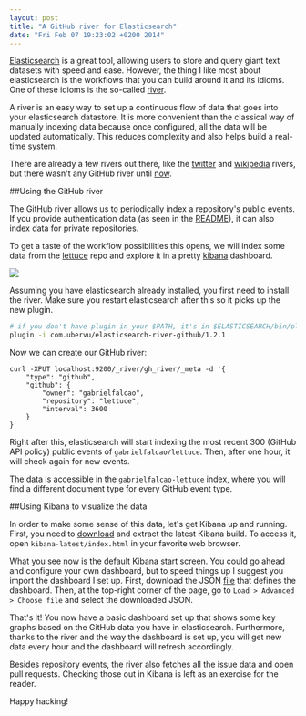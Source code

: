 ```yaml
---
layout: post
title: "A GitHub river for Elasticsearch"
date: "Fri Feb 07 19:23:02 +0200 2014"
---
```


[Elasticsearch](http://www.elasticsearch.org/) is a great tool, allowing users to store and query giant text datasets with speed and ease.
However, the thing I like most about elasticsearch is the workflows that you can build
around it and its idioms. One of these idioms is the so-called
[river](http://www.elasticsearch.org/blog/the-river/).

A river is an easy way to set
up a continuous flow of data that goes into your elasticsearch datastore.
It is more convenient than the classical way of manually indexing data because
once configured, all the data will be updated automatically. This reduces
complexity and also helps build a real-time system.

There are already a few rivers out there, like the
[twitter](https://github.com/elasticsearch/elasticsearch-river-twitter/) and
[wikipedia](https://github.com/elasticsearch/elasticsearch-river-wikipedia/blob/master/README.md)
rivers, but there wasn't any GitHub river until
[now](https://github.com/ubervu/elasticsearch-river-github).

##Using the GitHub river

The GitHub river allows us to periodically index a repository's public events.
If you provide authentication data (as seen in the
[README](https://github.com/uberVU/elasticsearch-river-github/blob/master/README.md)),
it can also index data for private repositories.

To get a taste of the workflow possibilities this opens, we will index some data from
the [lettuce](https://github.com/gabrielfalcao/lettuce) repo and explore it in a pretty
[kibana](http://www.elasticsearch.org/overview/kibana/) dashboard.

<a href="http://www.mihneadb.net/other/gh-kibana-dashboard.png"><img src="http://www.mihneadb.net/other/gh-kibana-dashboard.png"></a>

Assuming you have elasticsearch already installed, you first need to install the river. Make sure you restart elasticsearch after this so it picks up the new plugin.

```bash
# if you don't have plugin in your $PATH, it's in $ELASTICSEARCH/bin/plugin.
plugin -i com.ubervu/elasticsearch-river-github/1.2.1

```

Now we can create our GitHub river:

```
curl -XPUT localhost:9200/_river/gh_river/_meta -d '{
    "type": "github",
    "github": {
        "owner": "gabrielfalcao",
        "repository": "lettuce",
        "interval": 3600
    }
}
```

Right after this, elasticsearch will start indexing the most recent 300 (GitHub API policy) public events of `gabrielfalcao/lettuce`. Then, after one hour, it will check again for new events.

The data is accessible in the `gabrielfalcao-lettuce` index, where you will find a
different document type for every GitHub event type.

##Using Kibana to visualize the data

In order to make some sense of this data, let's get Kibana up and running. First,
you need to [download](http://download.elasticsearch.org/kibana/kibana/kibana-latest.zip)
and extract the latest Kibana build. To access it, open `kibana-latest/index.html` in your
favorite web browser.

What you see now is the default Kibana start screen. You could go ahead and configure your
own dashboard, but to speed things up I suggest you import the dashboard I set up. First,
download the JSON [file](http://data.mihneadb.net/gh-kibana.json) that defines the
dashboard. Then, at the top-right corner of the page, go to `Load > Advanced > Choose file` and select the downloaded JSON.

That's it! You now have a basic dashboard set up that shows some key graphs based on
the GitHub data you have in elasticsearch. Furthermore, thanks to the river and the
way the dashboard is set up, you will get new data every hour and the dashboard will
refresh accordingly.

Besides repository events, the river also fetches all the issue data and open pull
requests. Checking those out in Kibana is left as an exercise for the reader.

Happy hacking!
